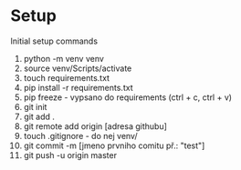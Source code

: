 # Setup

Initial setup commands

1. python -m venv venv
2. source venv/Scripts/activate
3. touch requirements.txt
4. pip install -r requirements.txt
5. pip freeze - vypsano do requirements (ctrl + c, ctrl + v)
6. git init
7. git add .
8. git remote add origin [adresa githubu]
9. touch .gitignore - do nej venv/
10. git commit -m [jmeno prvniho comitu př.: "test"]
11. git push -u origin master

